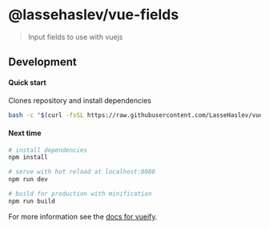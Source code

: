 # @lassehaslev/vue-fields

> Input fields to use with vuejs

## Development

#### Quick start
Clones repository and install dependencies
``` bash
bash -c "$(curl -fsSL https://raw.githubusercontent.com/LasseHaslev/vue-fields/master/install.sh)"
```

#### Next time
``` bash
# install dependencies
npm install

# serve with hot reload at localhost:8080
npm run dev

# build for production with minification
npm run build
```

For more information see the [docs for vueify](https://github.com/vuejs/vueify).
